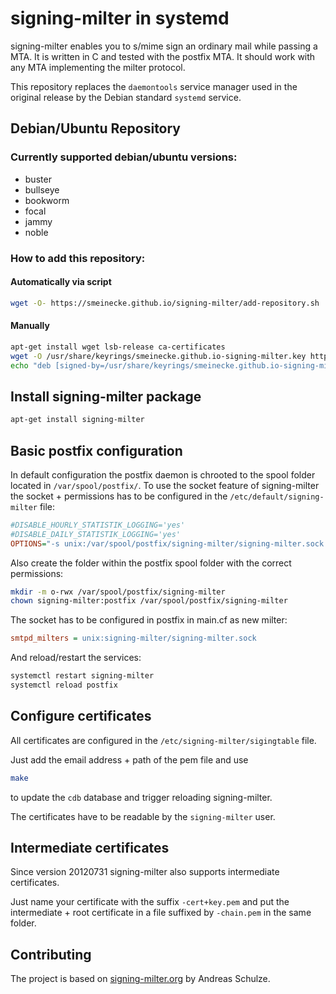 # signing-milter in systemd
signing-milter enables you to s/mime sign an ordinary mail while passing a MTA. It is written in C and tested with the postfix MTA. It should work with any MTA implementing the milter protocol.

This repository replaces the `daemontools` service manager used in the original release by the Debian standard `systemd` service.

## Debian/Ubuntu Repository

### Currently supported debian/ubuntu versions:
 * buster
 * bullseye
 * bookworm
 * focal
 * jammy
 * noble

### How to add this repository:

#### Automatically via script
```bash
wget -O- https://smeinecke.github.io/signing-milter/add-repository.sh | bash
```

#### Manually
```bash
apt-get install wget lsb-release ca-certificates
wget -O /usr/share/keyrings/smeinecke.github.io-signing-milter.key https://smeinecke.github.io/signing-milter/public.key
echo "deb [signed-by=/usr/share/keyrings/smeinecke.github.io-signing-milter.key] https://smeinecke.github.io/signing-milter/repo $(lsb_release -sc) main" > /etc/apt/sources.list.d/signing-milter.list
```

## Install signing-milter package
```bash
apt-get install signing-milter
```

## Basic postfix configuration
In default configuration the postfix daemon is chrooted to the spool folder located in `/var/spool/postfix/`. To use the socket feature of signing-milter the socket + permissions has to be configured in the `/etc/default/signing-milter` file:
```ini
#DISABLE_HOURLY_STATISTIK_LOGGING='yes'
#DISABLE_DAILY_STATISTIK_LOGGING='yes'
OPTIONS="-s unix:/var/spool/postfix/signing-milter/signing-milter.sock -c postfix"
```

Also create the folder within the postfix spool folder with the correct permissions:
```bash
mkdir -m o-rwx /var/spool/postfix/signing-milter
chown signing-milter:postfix /var/spool/postfix/signing-milter
```

The socket has to be configured in postfix in main.cf as new milter:
```ini
smtpd_milters = unix:signing-milter/signing-milter.sock
```

And reload/restart the services:
```bash
systemctl restart signing-milter
systemctl reload postfix
```

## Configure certificates
All certificates are configured in the `/etc/signing-milter/sigingtable` file.

Just add the email address + path of the pem file and use
```bash
make
```
to update the `cdb` database and trigger reloading signing-milter.

The certificates have to be readable by the `signing-milter` user.

## Intermediate certificates
Since version 20120731 signing-milter also supports intermediate certificates.

Just name your certificate with the suffix `-cert+key.pem` and put the intermediate + root certificate in a file suffixed by `-chain.pem` in the same folder.

## Contributing
The project is based on [signing-milter.org](https://signing-milter.org/) by Andreas Schulze.